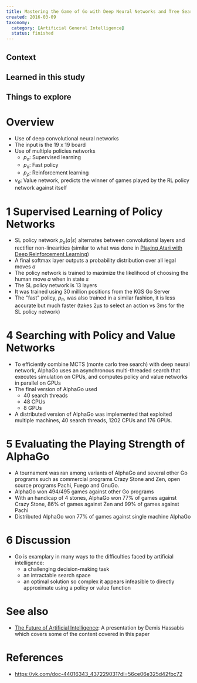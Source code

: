 ```yaml
---
title: Mastering the Game of Go with Deep Neural Networks and Tree Search
created: 2016-03-09
taxonomy:
  category: [Artificial General Intelligence]
  status: finished
---
```


## Context

## Learned in this study

## Things to explore

# Overview
* Use of deep convolutional neural networks
* The input is the 19 x 19 board
* Use of multiple policies networks
	* $p_\sigma$: Supervised learning
	* $p_\pi$: Fast policy
	* $p_\rho$: Reinforcement learning
* $v_\theta$: Value network, predicts the winner of games played by the RL policy network against itself

# 1 Supervised Learning of Policy Networks
* SL policy network $p_\sigma(a|s)$ alternates between convolutional layers and rectifier non-linearities (similar to what was done in [Playing Atari with Deep Reinforcement Learning](../playing-atari-with-deep-reinforcement-learning))
* A final softmax layer outputs a probability distribution over all legal moves $a$
* The policy network is trained to maximize the likelihood of choosing the human move $a$ when in state $s$
* The SL policy network is 13 layers
* It was trained using 30 million positions from the KGS Go Server
* The "fast" policy, $p_\pi$, was also trained in a similar fashion, it is less accurate but much faster (takes 2μs to select an action vs 3ms for the SL policy network)

# 4 Searching with Policy and Value Networks
* To efficiently combine MCTS (monte carlo tree search) with deep neural network, AlphaGo uses an asynchronous multi-threaded search that executes simulation on CPUs, and computes policy and value networks in parallel on GPUs
* The final version of AlphaGo used
	* 40 search threads
	* 48 CPUs
	* 8 GPUs
* A distributed version of AlphaGo was implemented that exploited multiple machines, 40 search threads, 1202 CPUs and 176 GPUs.

# 5 Evaluating the Playing Strength of AlphaGo
* A tournament was ran among variants of AlphaGo and several other Go programs such as commercial programs Crazy Stone and Zen, open source programs Pachi, Fuego and GnuGo.
* AlphaGo won 494/495 games against other Go programs
* With an handicap of 4 stones, AlphaGo won 77% of games against Crazy Stone, 86% of games against Zen and 99% of games against Pachi
* Distributed AlphaGo won 77% of games against single machine AlphaGo

# 6 Discussion
* Go is examplary in many ways to the difficulties faced by artificial intelligence:
	* a challenging decision-making task
	* an intractable search space
	* an optimal solution so complex it appears infeasible to directly approximate using a policy or value function

# See also
* [The Future of Artificial Intelligence](../../presentations/the-future-of-artificial-intelligence): A presentation by Demis Hassabis which covers some of the content covered in this paper

# References
* https://vk.com/doc-44016343_437229031?dl=56ce06e325d42fbc72